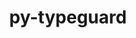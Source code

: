 ---
title: "py-typeguard"
layout: cache
categories: [package, develop-2024-03-03]
meta: {"versions": ["2.13.3"], "compilers": ["gcc@=11.4.0", "gcc@=9.4.0", "oneapi@=2024.0.0"], "oss": ["ubuntu20.04", "ubuntu22.04"], "platforms": ["linux"], "targets": ["neoverse_v1", "neoverse_v2", "ppc64le", "x86_64_v3"], "stacks": ["e4s", "e4s-neoverse-v2", "e4s-neoverse_v1", "e4s-oneapi", "e4s-power", "root"], "num_specs": 5, "num_specs_by_stack": {"e4s-power": 1, "root": 5, "e4s-neoverse_v1": 1, "e4s-neoverse-v2": 1, "e4s": 1, "e4s-oneapi": 1}}
spec_details: [{"hash": "banz4t2sdw3as57eqcca4errgzsqn23i", "compiler": "gcc@=9.4.0", "versions": ["2.13.3"], "os": "ubuntu20.04", "platform": "linux", "target": "ppc64le", "variants": ["build_system=python_pip"], "stacks": ["e4s-power", "root"], "size": "-", "tarball": "https://binaries.spack.io/releases/develop-2024-03-03/build_cache/linux-ubuntu20.04-ppc64le/gcc-9.4.0/py-typeguard-2.13.3/linux-ubuntu20.04-ppc64le-gcc-9.4.0-py-typeguard-2.13.3-banz4t2sdw3as57eqcca4errgzsqn23i.spack"}, {"hash": "qs3uo3spweuaa4qblyrkbbr6yyplplby", "compiler": "gcc@=11.4.0", "versions": ["2.13.3"], "os": "ubuntu22.04", "platform": "linux", "target": "neoverse_v1", "variants": ["build_system=python_pip"], "stacks": ["e4s-neoverse_v1", "root"], "size": "-", "tarball": "https://binaries.spack.io/releases/develop-2024-03-03/build_cache/linux-ubuntu22.04-neoverse_v1/gcc-11.4.0/py-typeguard-2.13.3/linux-ubuntu22.04-neoverse_v1-gcc-11.4.0-py-typeguard-2.13.3-qs3uo3spweuaa4qblyrkbbr6yyplplby.spack"}, {"hash": "7q3nh2xmkv3lcgq47k4i3l2wone3ukut", "compiler": "gcc@=11.4.0", "versions": ["2.13.3"], "os": "ubuntu22.04", "platform": "linux", "target": "neoverse_v2", "variants": ["build_system=python_pip"], "stacks": ["e4s-neoverse-v2", "root"], "size": "-", "tarball": "https://binaries.spack.io/releases/develop-2024-03-03/build_cache/linux-ubuntu22.04-neoverse_v2/gcc-11.4.0/py-typeguard-2.13.3/linux-ubuntu22.04-neoverse_v2-gcc-11.4.0-py-typeguard-2.13.3-7q3nh2xmkv3lcgq47k4i3l2wone3ukut.spack"}, {"hash": "qwrurbsdpr4nrqnvvil4zi2yd76y4bee", "compiler": "gcc@=11.4.0", "versions": ["2.13.3"], "os": "ubuntu22.04", "platform": "linux", "target": "x86_64_v3", "variants": ["build_system=python_pip"], "stacks": ["e4s", "root"], "size": "-", "tarball": "https://binaries.spack.io/releases/develop-2024-03-03/build_cache/linux-ubuntu22.04-x86_64_v3/gcc-11.4.0/py-typeguard-2.13.3/linux-ubuntu22.04-x86_64_v3-gcc-11.4.0-py-typeguard-2.13.3-qwrurbsdpr4nrqnvvil4zi2yd76y4bee.spack"}, {"hash": "l4ztcezw7tiy3ogwgvxjc2zkokyfhnve", "compiler": "oneapi@=2024.0.0", "versions": ["2.13.3"], "os": "ubuntu22.04", "platform": "linux", "target": "x86_64_v3", "variants": ["build_system=python_pip"], "stacks": ["e4s-oneapi", "root"], "size": "-", "tarball": "https://binaries.spack.io/releases/develop-2024-03-03/build_cache/linux-ubuntu22.04-x86_64_v3/oneapi-2024.0.0/py-typeguard-2.13.3/linux-ubuntu22.04-x86_64_v3-oneapi-2024.0.0-py-typeguard-2.13.3-l4ztcezw7tiy3ogwgvxjc2zkokyfhnve.spack"}]
---